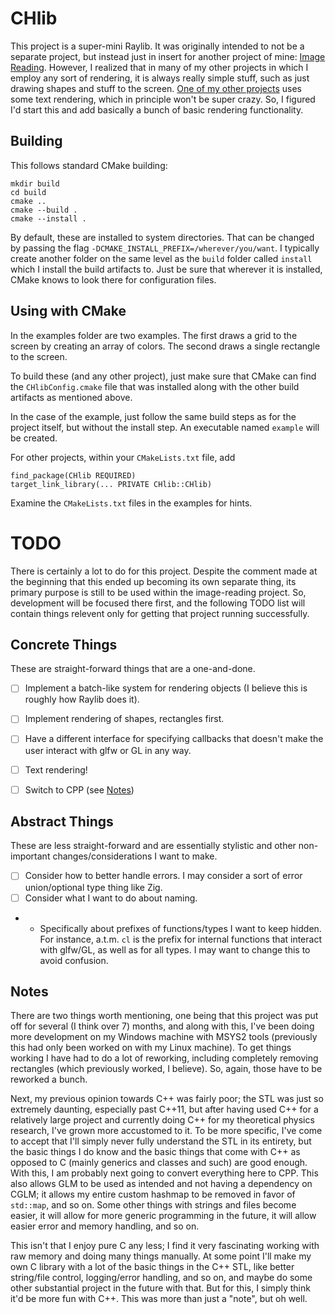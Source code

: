 # CHlib

This project is a super-mini Raylib. It was originally intended to not be a separate project, but instead just in insert for another project of mine: [Image Reading](https://github.com/champso1/image-reading). However, I realized that in many of my other projects in which I employ any sort of rendering, it is always really simple stuff, such as just drawing shapes and stuff to the screen. [One of my other projects](https://github.com/champso1/rubikscube_app_sdl2) uses some text rendering, which in principle won't be super crazy. So, I figured I'd start this and add basically a bunch of basic rendering functionality.

## Building

This follows standard CMake building:

```
mkdir build
cd build
cmake ..
cmake --build .
cmake --install .
```

By default, these are installed to system directories. That can be changed by passing the flag `-DCMAKE_INSTALL_PREFIX=/wherever/you/want`. I typically create another folder on the same level as the `build` folder called `install` which I install the build artifacts to. Just be sure that wherever it is installed, CMake knows to look there for configuration files.

## Using with CMake

In the examples folder are two examples. The first draws a grid to the screen by creating an array of colors. The second draws a single rectangle to the screen. 

To build these (and any other project), just make sure that CMake can find the `CHlibConfig.cmake` file that was installed along with the other build artifacts as mentioned above. 

In the case of the example, just follow the same build steps as for the project itself, but without the install step. An executable named `example` will be created.

For other projects, within your `CMakeLists.txt` file, add 

```
find_package(CHlib REQUIRED)
target_link_library(... PRIVATE CHlib::CHlib)
```

Examine the `CMakeLists.txt` files in the examples for hints.

# TODO

There is certainly a lot to do for this project. Despite the comment made at the beginning that this ended up becoming its own separate thing, its primary purpose is still to be used within the image-reading project. So, development will be focused there first, and the following TODO list will contain things relevent only for getting that project running successfully.


## Concrete Things
These are straight-forward things that are a one-and-done.

- [ ] Implement a batch-like system for rendering objects (I believe this is roughly how Raylib does it).
- [ ] Implement rendering of shapes, rectangles first.
- [ ] Have a different interface for specifying callbacks that doesn't make the user interact with glfw or GL in any way.
- [ ] Text rendering!
- [ ] Switch to CPP (see [Notes](#notes))


## Abstract Things
These are less straight-forward and are essentially stylistic and other non-important changes/considerations I want to make.

- [ ] Consider how to better handle errors. I may consider a sort of error union/optional type thing like Zig.
- [ ] Consider what I want to do about naming.
- * Specifically about prefixes of functions/types I want to keep hidden. For instance, a.t.m. `cl` is the prefix for internal functions that interact with glfw/GL, as well as for all types. I may want to change this to avoid confusion.

## Notes
There are two things worth mentioning, one being that this project was put off for several (I think over 7) months, and along with this, I've been doing more development on my Windows machine with MSYS2 tools (previously this had only been worked on with my Linux machine). To get things working I have had to do a lot of reworking, including completely removing rectangles (which previously worked, I believe). So, again, those have to be reworked a bunch.

Next, my previous opinion towards C++ was fairly poor; the STL was just so extremely daunting, especially past C++11, but after having used C++ for a relatively large project and currently doing C++ for my theoretical physics research, I've grown more accustomed to it. To be more specific, I've come to accept that I'll simply never fully understand the STL in its entirety, but the basic things I do know and the basic things that come with C++ as opposed to C (mainly generics and classes and such) are good enough. With this, I am probably next going to convert everything here to CPP. This also allows GLM to be used as intended and not having a dependency on CGLM; it allows my entire custom hashmap to be removed in favor of `std::map`, and so on. Some other things with strings and files become easier, it will allow for more generic programming in the future, it will allow easier error and memory handling, and so on.

This isn't that I enjoy pure C any less; I find it very fascinating working with raw memory and doing many things manually. At some point I'll make my own C library with a lot of the basic things in the C++ STL, like better string/file control, logging/error handling, and so on, and maybe do some other substantial project in the future with that. But for this, I simply think it'd be more fun with C++. This was more than just a "note", but oh well.
